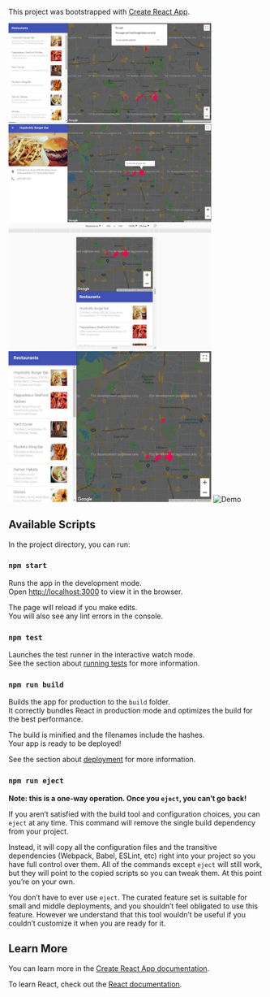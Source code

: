 This project was bootstrapped with [Create React App](https://github.com/facebook/create-react-app).

<img src="https://raw.githubusercontent.com/srikanthjviru/react-google-map-assessment/master/screenshots/screenshot1.jpg" width="400" alt="Demo" />
<img src="https://raw.githubusercontent.com/srikanthjviru/react-google-map-assessment/master/screenshots/screenshot2.jpg" width="400" alt="Demo" />
<img src="https://raw.githubusercontent.com/srikanthjviru/react-google-map-assessment/master/screenshots/screenshot3.jpg_mobile_view.JPG" width="400" alt="Demo" />
<img src="https://raw.githubusercontent.com/srikanthjviru/react-google-map-assessment/master/screenshots/screenshot4.jpg tablet_view.JPG" width="400" alt="Demo" />
<img src="https://raw.githubusercontent.com/srikanthjviru/react-google-map-assessment/master/screenshots/screenshot5.jpg IE_view.JPG" width="400" alt="Demo" />

## Available Scripts

In the project directory, you can run:

### `npm start`

Runs the app in the development mode.<br>
Open [http://localhost:3000](http://localhost:3000) to view it in the browser.

The page will reload if you make edits.<br>
You will also see any lint errors in the console.

### `npm test`

Launches the test runner in the interactive watch mode.<br>
See the section about [running tests](https://facebook.github.io/create-react-app/docs/running-tests) for more information.

### `npm run build`

Builds the app for production to the `build` folder.<br>
It correctly bundles React in production mode and optimizes the build for the best performance.

The build is minified and the filenames include the hashes.<br>
Your app is ready to be deployed!

See the section about [deployment](https://facebook.github.io/create-react-app/docs/deployment) for more information.

### `npm run eject`

**Note: this is a one-way operation. Once you `eject`, you can’t go back!**

If you aren’t satisfied with the build tool and configuration choices, you can `eject` at any time. This command will remove the single build dependency from your project.

Instead, it will copy all the configuration files and the transitive dependencies (Webpack, Babel, ESLint, etc) right into your project so you have full control over them. All of the commands except `eject` will still work, but they will point to the copied scripts so you can tweak them. At this point you’re on your own.

You don’t have to ever use `eject`. The curated feature set is suitable for small and middle deployments, and you shouldn’t feel obligated to use this feature. However we understand that this tool wouldn’t be useful if you couldn’t customize it when you are ready for it.

## Learn More

You can learn more in the [Create React App documentation](https://facebook.github.io/create-react-app/docs/getting-started).

To learn React, check out the [React documentation](https://reactjs.org/).
